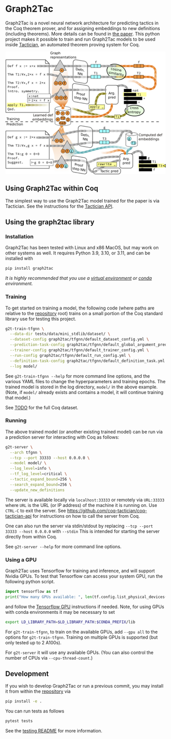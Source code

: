 # Graph2Tac
Graph2Tac is a novel neural network architecture for predicting tactics in the Coq theorem prover,
and for assigning embeddings to new definitions (including theorems).
More details can be found in [the paper](TODO).
This python project makes it possible to train and run Graph2Tac models
to be used inside [Tactician](https://coq-tactician.github.io/),
an automated theorem proving system for Coq.

![Overview diagram of Graph2Tac training](https://github.com/IBM/graph2tac/blob/main/images/definition.png?raw=true)

## Using Graph2Tac within Coq
The simplest way to use the Graph2Tac model trained for the paper is via Tactician.
See the instructions for the [Tactician API](https://coq-tactician.github.io/api/).

## Using the graph2tac library

### Installation
Graph2Tac has been tested with Linux and x86 MacOS, but may work on other systems as well.
It requires Python 3.9, 3.10, or 3.11, and can be installed with
```bash
pip install graph2tac
```
_It is highly recommended that you use a
[virtual environment](https://docs.python.org/3/tutorial/venv.html)
or [conda](https://docs.conda.io/en/latest/) environment._

### Training
To get started on training a model, the following code
(where paths are relative to the [repository](https://github.com/IBM/graph2tac) root)
trains on a small portion of the Coq standard library use for testing this project.
```bash
g2t-train-tfgnn \
  --data-dir tests/data/mini_stdlib/dataset/ \
  --dataset-config graph2tac/tfgnn/default_dataset_config.yml \
  --prediction-task-config graph2tac/tfgnn/default_global_argument_prediction.yml \
  --trainer-config graph2tac/tfgnn/default_trainer_config.yml \
  --run-config graph2tac/tfgnn/default_run_config.yml \
  --definition-task-config graph2tac/tfgnn/default_definition_task.yml \
  --log model/
```

See `g2t-train-tfgnn --help` for more command line options,
and the various YAML files to change the hyperparameters and training epochs.
The trained model is stored in the log directory, `model/` in the above example.
(Note, if `model/` already exists and contains a model, it will continue training that model.)

See [TODO](TODO) for the full Coq dataset.

### Running
The above trained model (or another existing trained model)
can be run via a prediction server for interacting with Coq as follows:
```bash
g2t-server \
  --arch tfgnn \
  --tcp --port 33333 --host 0.0.0.0 \
  --model model/ \
  --log_level=info \
  --tf_log_level=critical \
  --tactic_expand_bound=256 \
  --search_expand_bound=256 \
  --update_new_definitions
```
The server is available locally via `localhost:33333`
or remotely via `URL:33333` where `URL` is the URL (or IP address) of the machine it is running on.
Use `CTRL-C` to exit the server.
See https://github.com/coq-tactician/coq-tactician-api for instructions on how to call the server from Coq.

One can also run the server via stdin/stdout by replacing `--tcp --port 33333 --host 0.0.0.0` with `--stdin`
This is intended for starting the server directly from within Coq.

See `g2t-server --help` for more command line options.

### Using a GPU
Graph2Tac uses Tensorflow for training and inference, and will support Nvidia GPUs.
To test that Tensorflow can access your system GPU, run the following python script.
```python
import tensorflow as tf
print("How many GPUs available: ", len(tf.config.list_physical_devices('GPU')))
```
and follow the [Tensorflow GPU](https://www.tensorflow.org/guide/gpu) instructions if needed.
Note, for using GPUs with conda environments it may be necessary to set
```bash
export LD_LIBRARY_PATH=$LD_LIBRARY_PATH:$CONDA_PREFIX/lib
```

For `g2t-train-tfgnn`, to train on the available GPUs, add `--gpu all` to the options for `g2t-train-tfgnn`.
Training on multiple GPUs is supported (but only tested up to 2 A100s).

For `g2t-server` it will use any available GPUs.  (You can also control the number of CPUs via `--cpu-thread-count`.)

## Development
If you wish to develop Graph2Tac or run a previous commit, you may install it
from within the [repository](https://github.com/IBM/graph2tac) via
```bash
pip install -e .
```
You can run tests as follows
```bash
pytest tests
```
See the [testing README](https://github.com/IBM/graph2tac/blob/main/tests/README.md) for more information.